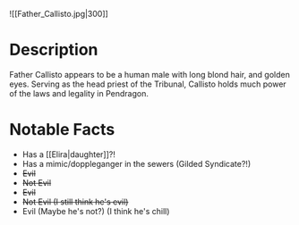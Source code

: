
![[Father_Callisto.jpg|300]]
# Description
Father Callisto appears to be a human male with long blond hair, and golden eyes. Serving as the head priest of the Tribunal, Callisto holds much power of the laws and legality in Pendragon. 


# Notable Facts
- Has a [[Elira|daughter]]?! 
- Has a mimic/doppleganger in the sewers (Gilded Syndicate?!)
- ~~Evil~~
- ~~Not Evil~~
- ~~Evil~~
- ~~Not Evil (I still think he's evil)~~
- Evil (Maybe he's not?) (I think he's chill)